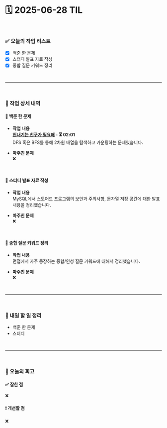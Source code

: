 # 🗓️ 2025-06-28 TIL

<br>

### ✅ 오늘의 작업 리스트  
- [x] 백준 한 문제
- [x] 스터디 발표 자료 작성
- [x] 종합 질문 키워드 정리

<br>

---

<br>

### 📌 작업 상세 내역  

#### 🔹 백준 한 문제
- **작업 내용**<br>
**[헌내기는 친구가 필요해](https://www.acmicpc.net/problem/21736) - ⏳ 02:01**<br>
DFS 혹은 BFS를 통해 2차원 배열을 탐색하고 카운팅하는 문제였습니다.

- **마주친 문제**<br>
❌

<br>

#### 🔹 스터디 발표 자료 작성
- **작업 내용**<br>
MySQL에서 스토어드 프로그램의 보안과 주의사항, 문자열 저장 공간에 대한 발표 내용을 정리했습니다.

- **마주친 문제**<br>
❌

<br>

#### 🔹 종합 질문 키워드 정리
- **작업 내용**<br>
면접에서 자주 등장하는 종합/인성 질문 키워드에 대해서 정리했습니다.

- **마주친 문제**<br>
❌

<br>

---

<br>

### 🚀 내일 할 일 정리  

- 백준 한 문제
- 스터디

<br>

---

<br>

### 🧐 오늘의 회고  

#### ✅ 잘한 점
❌
#### ❗ 개선할 점
❌



<br><br><br>